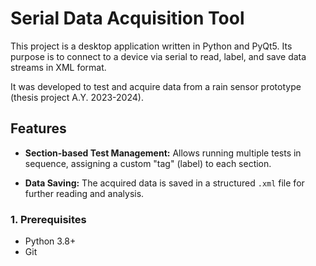# Serial Data Acquisition Tool

This project is a desktop application written in Python and PyQt5. Its purpose is to connect to a device via serial to read, label, and save data streams in XML format.

It was developed to test and acquire data from a rain sensor prototype (thesis project A.Y. 2023-2024).

## Features

* **Section-based Test Management:** Allows running multiple tests in sequence, assigning a custom "tag" (label) to each section.

* **Data Saving:** The acquired data is saved in a structured `.xml` file for further reading and analysis.

### 1. Prerequisites

* Python 3.8+
* Git
